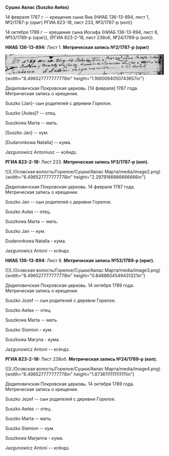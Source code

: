 **Сушко Авлас (Suszko Awłas)**

14 февраля 1787 г -- крещение сына Яна (НИАБ 136-13-894, лист 1,
№2/1787-р (ориг) РГИА 823-18, лист 233, №3/1787-р (коп))

14 октября 1789 г -- крещение сына Иосифа (НИАБ 136-13-894, лист 8,
№53/1789-р (ориг)), (РГИА 823-2-18, лист 238об, №24/1789-р (коп)).

**НИАБ 136-13-894:** Лист 1. **Метрическая запись №2/1787-р (ориг)**

![](./media/bcfbfd106b71f283fe541ebb4996a09de1e49928.png){width="6.496527777777778in"
height="1.1660094050743657in"}

Дедиловичская Покровская церковь. \[14 февраля\] 1787 года. Метрическая
запись о крещении.

Suszko \[Jan\]- сын родителей с деревни Горелое.

Suszko \[Aułas\]? -- отец.

Suszkowa Marta -- мать.

\[Suszko Jan\] -- кум.

\[Dudaronkowa Natalla\] -- кума.

Jazgunowicz Antoniusz -- ксёндз.

**РГИА 823-2-18:** Лист 233. **Метрическая запись №3/1787-р (коп).**

![](./Осовская волость/Горелое/Сушки/Авлас Марта/media/image2.png){width="6.496527777777778in"
height="2.2979166666666666in"}

Дедиловичская Покровская церковь. 14 февраля 1787 года. Метрическая
запись о крещении.

Suszko Jan -- сын родителей с деревни Горелое.

Suszko Aułas -- отец.

Suszkowa Marta -- мать.

Suszko Jan -- кум.

Dudaronkowa Natalla - кума.

Jazgunowicz Antoni -- ксёндз.

**НИАБ 136-13-894:** Лист 8. **Метрическая запись №53/1789-р (ориг).**

![](./Осовская волость/Горелое/Сушки/Авлас Марта/media/image3.png){width="6.496527777777778in"
height="0.8488604549431321in"}

Дедиловичская Покровская церковь. 14 октября 1789 года. Метрическая
запись о крещении.

Suszko Jozef -- сын родителей с деревни Горелое.

Suszko Awłas -- отец.

Suszkowa Marta -- мать.

Suszko Siomion - кум.

Suszkowa Maryna - кума.

Jazgunowicz Antoni -- ксёндз.

**РГИА 823-2-18:** Лист 238об. **Метрическая запись №24/1789-р (коп).**

![](./Осовская волость/Горелое/Сушки/Авлас Марта/media/image4.png){width="6.496527777777778in"
height="1.8736111111111111in"}

Дедиловичская Покровская церковь. 14 октября 1789 года. Метрическая
запись о крещении.

Suszko Jezef -- сын родителей с деревни Горелое.

Suszko Awłas -- отец.

Suszko Marta -- мать.

Suszko Siemion -- кум.

Suszkowa Marjanna - кума.

Jazgunowicz Antoni -- ксёндз.
